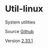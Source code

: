# Util-linux

System utilities

Source [Github](https://github.com/karelzak/util-linux)

Version [2.33.1](https://github.com/karelzak/util-linux/releases/tag/v2.33.1)
